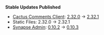 **Stable Updates Published**

* [Cactus Comments Client](https://gitlab.com/cactus-comments/cactus-client): [2.32.0](https://gitlab.com/cactus-comments/cactus-client/-/tags/2.32.0) -> [2.32.1](https://gitlab.com/cactus-comments/cactus-client/-/tags/2.32.1)
* Static Files: 2.32.0 -> 2.32.1
* [Synapse Admin](https://github.com/Awesome-Technologies/synapse-admin): [0.10.2](https://github.com/Awesome-Technologies/synapse-admin/releases/tag/0.10.2) -> [0.10.3](https://github.com/Awesome-Technologies/synapse-admin/releases/tag/0.10.3)
